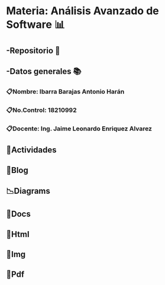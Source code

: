 # Materia: Análisis Avanzado de Software :bar_chart:

## -Repositorio :file_folder: 


## -Datos generales :books:
### :clipboard:Nombre: Ibarra Barajas Antonio Harán
### :clipboard:No.Control: 18210992
### :clipboard:Docente: Ing. Jaime Leonardo Enriquez Alvarez 



## :memo:Actividades
## :memo:Blog

## :chart_with_downwards_trend:Diagrams
## :page_facing_up:Docs
## :page_with_curl:Html
## :sunrise:Img
## :book:Pdf
